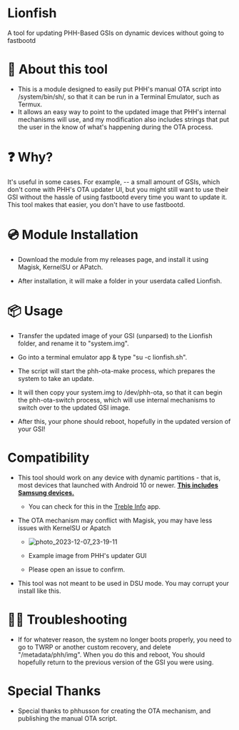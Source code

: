 # Lionfish
A tool for updating PHH-Based GSIs on dynamic devices without going to fastbootd

# 🔎 About this tool 
- This is a module designed to easily put PHH's manual OTA script into /system/bin/sh/, so that it can be run in a Terminal Emulator, such as Termux.
- It allows an easy way to point to the updated image that PHH's internal mechanisms will use, and my modification also includes strings that put the user in the know of what's happening during the OTA process.

# ❓ Why? 
It's useful in some cases. For example, -- a small amount of GSIs, which don't come with PHH's OTA updater UI, but you might still want to use their GSI without the hassle of using fastbootd every time you want to update it. This tool makes that easier, you don't have to use fastbootd.

# 💿 Module Installation 
- Download the module from my releases page, and install it using Magisk, KernelSU or APatch.

- After installation, it will make a folder in your userdata called Lionfish.

# 📦 Usage

- Transfer the updated image of your GSI (unparsed) to the Lionfish folder, and rename it to "system.img".

- Go into a terminal emulator app & type "su -c lionfish.sh".

- The script will start the phh-ota-make process, which prepares the system to take an update.
- It will then copy your system.img to /dev/phh-ota, so that it can begin the phh-ota-switch process, which will use internal mechanisms to switch over to the updated GSI image.

- After this, your phone should reboot, hopefully in the updated version of your GSI!

# Compatibility
- This tool should work on any device with dynamic partitions - that is, most devices that launched with Android 10 or newer. [**This includes Samsung devices.**](https://t.me/phhtreble/694899)
  - You can check for this in the [Treble Info](https://f-droid.org/en/packages/tk.hack5.treblecheck/) app.
- The OTA mechanism may conflict with Magisk, you may have less issues with KernelSU or Apatch
  
  - ![photo_2023-12-07_23-19-11](https://github.com/user-attachments/assets/f0032b7a-deb8-4c86-925a-e35ab7ffe4af)
  - Example image from PHH's updater GUI

  - Please open an issue to confirm.
- This tool was not meant to be used in DSU mode. You may corrupt your install like this.

# 👨‍💻 Troubleshooting 
- If for whatever reason, the system no longer boots properly, you need to go to TWRP or another custom recovery, and delete "/metadata/phh/img". When you do this and reboot, You should hopefully return to the previous version of the GSI you were using.

# Special Thanks
- Special thanks to phhusson for creating the OTA mechanism, and publishing the manual OTA script.
